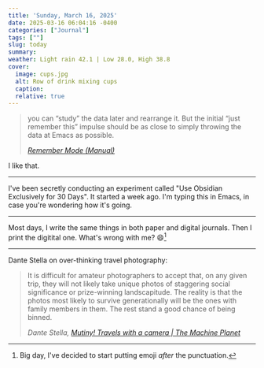 ```yaml
---
title: 'Sunday, March 16, 2025'
date: 2025-03-16 06:04:16 -0400
categories: ["Journal"]
tags: [""]
slug: today
summary: 
weather: Light rain 42.1 | Low 28.0, High 38.8
cover: 
  image: cups.jpg
  alt: Row of drink mixing cups
  caption: 
  relative: true
---
```


> you can “study” the data later and rearrange it. But the initial “just remember this” impulse should be as close to simply throwing the data at Emacs as possible.
> 
> <cite>[Remember Mode (Manual)](https://www.gnu.org/software/emacs/manual/html_mono/remember.html)</cite>

I like that.

----

I've been secretly conducting an experiment called "Use Obsidian Exclusively for 30 Days". It started a week ago. I'm typing this in Emacs, in case you're wondering how it's going.

----

Most days, I write the same things in both paper and digital journals. Then I print the digitital one. What's wrong with me? 😄[^after]

----

Dante Stella on over-thinking travel photography:

> It is difficult for amateur photographers to accept that, on any given
> trip, they will not likely take unique photos of staggering social
> significance or prize-winning landscapitude. The reality is that the
> photos most likely to survive generationally will be the ones with
> family members in them. The rest stand a good chance of being binned.
> 
> <cite>Dante Stella, [Mutiny! Travels with a camera | The Machine Planet](https://themachineplanet.wordpress.com/2025/03/16/mutiny-travels-with-a-camera/)</cite>



[^after]: Big day, I've decided to start putting emoji _after_ the punctuation.
